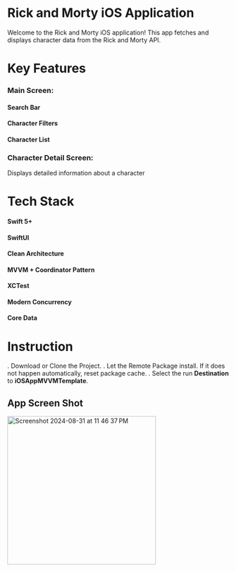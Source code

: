 


# Rick and Morty iOS Application

Welcome to the Rick and Morty iOS application!
This app fetches and displays character data from the Rick and Morty API.

# Key Features
### Main Screen:
#### Search Bar
#### Character Filters
#### Character List
### Character Detail Screen:
Displays detailed information about a character

# Tech Stack
#### Swift 5+
#### SwiftUI
#### Clean Architecture
#### MVVM + Coordinator Pattern
#### XCTest
#### Modern Concurrency
#### Core Data

# Instruction
. Download or Clone the Project.
. Let the Remote Package install. If it does not happen automatically, reset package cache.
. Select the run **Destination** to **iOSAppMVVMTemplate**.
## App Screen Shot
<img width="337" alt="Screenshot 2024-08-31 at 11 46 37 PM" src="https://github.com/user-attachments/assets/67a1584f-995a-4aef-a74e-2ea152863eb7">


